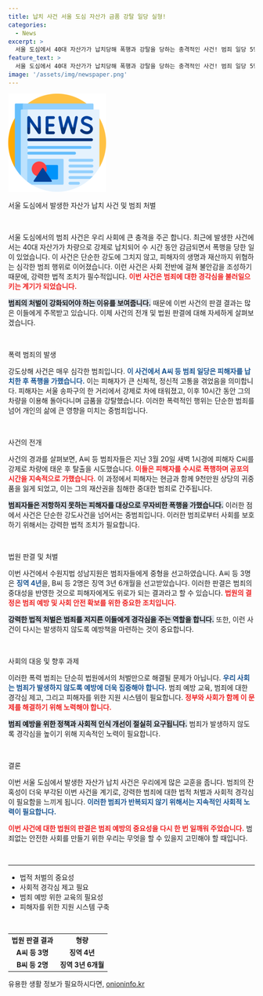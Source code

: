 ```yaml
---
title: 납치 사건 서울 도심 자산가 금품 강탈 일당 실형!
categories:
  - News
excerpt: >
  서울 도심에서 40대 자산가가 납치당해 폭행과 강탈을 당하는 충격적인 사건! 범죄 일당 5명이 실형을 선고받고, 피해자는 고통의 10시간을 겪었다. 자세한 사건의 전말을 확인해보세요!
feature_text: >
  서울 도심에서 40대 자산가가 납치당해 폭행과 강탈을 당하는 충격적인 사건! 범죄 일당 5명이 실형을 선고받고, 피해자는 고통의 10시간을 겪었다. 자세한 사건의 전말을 확인해보세요!
image: '/assets/img/newspaper.png'
---
```


<p><img src="/assets/img/newspaper.png" alt="kimp 속보" /></p>

<p>서울 도심에서 발생한 자산가 납치 사건 및 범죄 처벌 </p>

<p data-ke-size="size16">&nbsp;</p>

<p>서울 도심에서의 범죄 사건은 우리 사회에 큰 충격을 주곤 합니다. 최근에 발생한 사건에서는 40대 자산가가 차량으로 강제로 납치되어 수 시간 동안 감금되면서 폭행을 당한 일이 있었습니다. 이 사건은 단순한 강도에 그치지 않고, 피해자의 생명과 재산까지 위협하는 심각한 범죄 행위로 이어졌습니다. 이런 사건은 사회 전반에 걸쳐 불안감을 조성하기 때문에, 강력한 법적 조치가 필수적입니다. <b><span style="color: #ee2323;">이번 사건은 범죄에 대한 경각심을 불러일으키는 계기가 되었습니다.</span></b> </p>

<p><b><span style="background-color: #21538527;">범죄의 처벌이 강화되어야 하는 이유를 보여줍니다.</span></b> 때문에 이번 사건의 판결 결과는 많은 이들에게 주목받고 있습니다. 이제 사건의 전개 및 법원 판결에 대해 자세하게 살펴보겠습니다.</p>

<p data-ke-size="size16">&nbsp;</p>

<p>폭력 범죄의 발생 </p>

<p>강도상해 사건은 매우 심각한 범죄입니다. <b><span style="color: #1a5490;">이 사건에서 A씨 등 범죄 일당은 피해자를 납치한 후 폭행을 가했습니다.</span></b> 이는 피해자가 큰 신체적, 정신적 고통을 겪었음을 의미합니다. 피해자는 서울 송파구의 한 거리에서 강제로 차에 태워졌고, 이후 10시간 동안 그의 차량을 이용해 돌아다니며 금품을 강탈했습니다. 이러한 폭력적인 행위는 단순한 범죄를 넘어 개인의 삶에 큰 영향을 미치는 중범죄입니다.</p>

<p data-ke-size="size16">&nbsp;</p>

<p>사건의 전개 </p>

<p>사건의 경과를 살펴보면, A씨 등 범죄자들은 지난 3월 20일 새벽 1시경에 피해자 C씨를 강제로 차량에 태운 후 탈출을 시도했습니다. <b><span style="color: #ee2323;">이들은 피해자를 수시로 폭행하며 공포의 시간을 지속적으로 가했습니다.</span></b> 이 과정에서 피해자는 현금과 함께 9천만원 상당의 귀중품을 잃게 되었고, 이는 그의 재산권을 침해한 중대한 범죄로 간주됩니다. </p>

<p><b><span style="background-color: #21538527;">범죄자들은 저항하지 못하는 피해자를 대상으로 무자비한 폭행을 가했습니다.</span></b> 이러한 점에서 사건은 단순한 강도사건을 넘어서는 중범죄입니다. 이러한 범죄로부터 사회를 보호하기 위해서는 강력한 법적 조치가 필요합니다.</p>

<p data-ke-size="size16">&nbsp;</p>

<p>법원 판결 및 처벌 </p>

<p>이번 사건에서 수원지법 성남지원은 범죄자들에게 중형을 선고하였습니다. A씨 등 3명은 <b><span style="color: #1a5490;">징역 4년</span></b>을, B씨 등 2명은 징역 3년 6개월을 선고받았습니다. 이러한 판결은 범죄의 중대성을 반영한 것으로 피해자에게도 위로가 되는 결과라고 할 수 있습니다. <b><span style="color: #ee2323;">법원의 결정은 범죄 예방 및 사회 안전 확보를 위한 중요한 조치입니다.</span></b></p>

<p><b><span style="background-color: #21538527;">강력한 법적 처벌은 범죄를 저지른 이들에게 경각심을 주는 역할을 합니다.</span></b> 또한, 이런 사건이 다시는 발생하지 않도록 예방책을 마련하는 것이 중요합니다. </p>

<p data-ke-size="size16">&nbsp;</p>

<p>사회의 대응 및 향후 과제 </p>

<p>이러한 폭력 범죄는 단순히 법원에서의 처벌만으로 해결될 문제가 아닙니다. <b><span style="color: #1a5490;">우리 사회는 범죄가 발생하지 않도록 예방에 더욱 집중해야 합니다.</span></b> 범죄 예방 교육, 범죄에 대한 경각심 제고, 그리고 피해자를 위한 지원 시스템이 필요합니다. <b><span style="color: #ee2323;">정부와 사회가 함께 이 문제를 해결하기 위해 노력해야 합니다.</span></b></p>

<p><b><span style="background-color: #21538527;">범죄 예방을 위한 정책과 사회적 인식 개선이 절실히 요구됩니다.</span></b> 범죄가 발생하지 않도록 경각심을 높이기 위해 지속적인 노력이 필요합니다.</p>

<p data-ke-size="size16">&nbsp;</p>

<p>결론 </p>

<p>이번 서울 도심에서 발생한 자산가 납치 사건은 우리에게 많은 교훈을 줍니다. 범죄의 잔혹성이 더욱 부각된 이번 사건을 계기로, 강력한 범죄에 대한 법적 처벌과 사회적 경각심이 필요함을 느끼게 됩니다. <b><span style="color: #1a5490;">이러한 범죄가 반복되지 않기 위해서는 지속적인 사회적 노력이 필요합니다.</span></b> </p>

<p><b><span style="color: #ee2323;">이번 사건에 대한 법원의 판결은 범죄 예방의 중요성을 다시 한 번 일깨워 주었습니다.</span></b> 범죄없는 안전한 사회를 만들기 위한 우리는 무엇을 할 수 있을지 고민해야 할 때입니다. </p>

<p data-ke-size="size16">&nbsp;</p>

<hr>

<ul>
<li>법적 처벌의 중요성</li>
<li>사회적 경각심 제고 필요</li>
<li>범죄 예방 위한 교육의 필요성</li>
<li>피해자를 위한 지원 시스템 구축</li>
</ul>

<p data-ke-size="size16">&nbsp;</p>

<table style="width: 100%;">
<tr>
<td style="text-align: center; height: 17px;"><b>법원 판결 결과</b></td>
<td style="text-align: center; height: 17px;"><b>형량</b></td>
</tr>
<tr>
<td style="text-align: center; height: 17px;"><b>A씨 등 3명</b></td>
<td style="text-align: center; height: 17px;"><b>징역 4년</b></td>
</tr>
<tr>
<td style="text-align: center; height: 17px;"><b>B씨 등 2명</b></td>
<td style="text-align: center; height: 17px;"><b>징역 3년 6개월</b></td>
</tr>
</table>
유용한 생활 정보가 필요하시다면, <a href="https://onioninfo.kr" rel="dofollow">onioninfo.kr</a>


